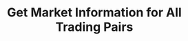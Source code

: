 ---
title: Get Market Information for All Trading Pairs
position_number: 8
type: get
description: /market/public/q/tickers
parameters:
content_markdown: Note：This method does not require a signature.
left_code_blocks:
    -
        code_block: "public void getKLine() {\r\n\tString text = HttpUtil.get(URL + \"/data/api/v1/future-u/market/getKLine?market=btc_usdt&type=1min&since=0\");\r\n\tSystem.out.println(text);\r\n}"
        title: Java
        language: java
right_code_blocks:
    - code_block: |-
        {
         "msgInfo": {
            "code": "",
            "msg": ""
          },
          "msg": "",
          "data": [
            {
              "a": "", //24h volume
              "c": "", //Latest price
              "h": "", //Highest price in 24 hours
              "l": "", //Lowest price in 24 hours
              "o": "", //The first transaction price 24 hours ago
              "r": "", //24h Price Fluctuation Limit
              "s": "", //Trading pair
              "t": 0, //Time
              "v": "" //24h turnover
            }
          ],
          "code": 200
        }
      title: Response
      language: json
---